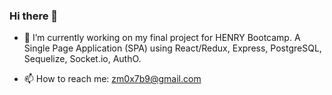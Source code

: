 ### Hi there 👋

- 🔭 I’m currently working on my final project for HENRY Bootcamp. A Single Page Application (SPA) using React/Redux, Express, PostgreSQL, Sequelize, Socket.io, AuthO.

- 📫 How to reach me: zm0x7b9@gmail.com
<!--
**zm0x7b9/zm0x7b9** is a ✨ _special_ ✨ repository because its `README.md` (this file) appears on your GitHub profile.

Here are some ideas to get you started:

- 🔭 I’m currently working on ...
- 🌱 I’m currently learning ...
- 👯 I’m looking to collaborate on ...
- 🤔 I’m looking for help with ...
- 💬 Ask me about ...
- 📫 How to reach me: ...
- 😄 Pronouns: ...
- ⚡ Fun fact: ...
-->
